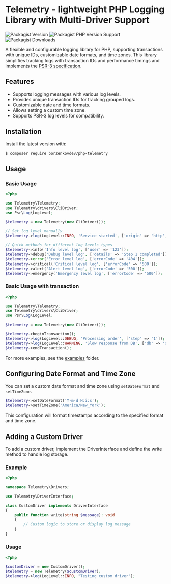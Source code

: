 # Telemetry - lightweight PHP Logging Library with Multi-Driver Support
![Packagist Version](https://img.shields.io/packagist/v/borzenkovdev/php-telemetry)
![Packagist PHP Version Support](https://img.shields.io/packagist/php-v/borzenkovdev/php-telemetry)
![Packagist Downloads](https://img.shields.io/packagist/dt/borzenkovdev/php-telemetry)

A flexible and configurable logging library for PHP, supporting transactions with unique IDs, customizable date formats, and time zones.
This library simplifies tracking logs with transaction IDs and performance timings and  implements the
[PSR-3 specification](https://www.php-fig.org/psr/psr-3/).

## Features
* Supports logging messages with various log levels.
* Provides unique transaction IDs for tracking grouped logs.
* Customizable date and time formats.
* Allows setting a custom time zone.
* Supports PSR-3 log levels for compatibility.

## Installation

Install the latest version with:

```bash
$ composer require borzenkovdev/php-telemetry
```

## Usage

### Basic Usage

```php
<?php

use Telemetry\Telemetry;
use Telemetry\drivers\CliDriver;
use Psr\Log\LogLevel;

$telemetry = new Telemetry(new CliDriver());

// Set log level manually
$telemetry->log(LogLevel::INFO, 'Service started', ['origin' => 'http', 'customerId' => '123']);

// Quick methods for different log levels types
$telemetry->info('Info level log', ['user' => '123']);
$telemetry->debug('Debug level log', ['details' => 'Step 1 completed']);
$telemetry->error('Error level log', ['errorCode' => '404']);
$telemetry->critical('Critical level log', ['errorCode' => '500']);
$telemetry->alert('Alert level log', ['errorCode' => '500']);
$telemetry->emergency('Emergency level log', ['errorCode' => '500']);

```

### Basic Usage with transaction

```php
<?php

use Telemetry\Telemetry;
use Telemetry\drivers\CliDriver;
use Psr\Log\LogLevel;

$telemetry = new Telemetry(new CliDriver());

$telemetry->beginTransaction();
$telemetry->log(LogLevel::DEBUG, 'Processing order', ['step' => '1']);
$telemetry->log(LogLevel::WARNING, 'Slow response from DB', ['db' => 'orders']);
$telemetry->endTransaction();
```

For more examples, see the [examples](https://github.com/borzenkovdev/php-telemetry/tree/main/examples) folder.

## Configuring Date Format and Time Zone

You can set a custom date format and time zone using ```setDateFormat``` and ```setTimeZone```.

```php
$telemetry->setDateFormat('Y-m-d H:i:s');
$telemetry->setTimeZone('America/New_York');
```
This configuration will format timestamps according to the specified format and time zone.

## Adding a Custom Driver
To add a custom driver, implement the DriverInterface and define the write method to handle log storage.

### Example
```php
<?php

namespace Telemetry\Drivers;

use Telemetry\DriverInterface;

class CustomDriver implements DriverInterface
{
    public function write(string $message): void
    {
        // Custom logic to store or display log message
    }
}
```
### Usage
```php
<?php

$customDriver = new CustomDriver();
$telemetry = new Telemetry($customDriver);
$telemetry->log(LogLevel::INFO, "Testing custom driver");

```
